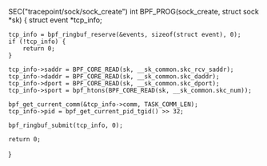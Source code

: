 SEC("tracepoint/sock/sock_create")
int BPF_PROG(sock_create, struct sock *sk) {
    struct event *tcp_info;

    tcp_info = bpf_ringbuf_reserve(&events, sizeof(struct event), 0);
    if (!tcp_info) {
        return 0;
    }

    tcp_info->saddr = BPF_CORE_READ(sk, __sk_common.skc_rcv_saddr);
    tcp_info->daddr = BPF_CORE_READ(sk, __sk_common.skc_daddr);
    tcp_info->dport = BPF_CORE_READ(sk, __sk_common.skc_dport);
    tcp_info->sport = bpf_htons(BPF_CORE_READ(sk, __sk_common.skc_num));

    bpf_get_current_comm(&tcp_info->comm, TASK_COMM_LEN);
    tcp_info->pid = bpf_get_current_pid_tgid() >> 32;

    bpf_ringbuf_submit(tcp_info, 0);

    return 0;
}

